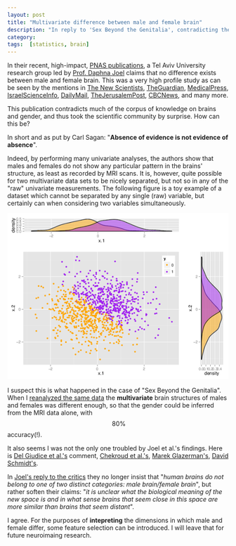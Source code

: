 ```yaml
---
layout: post
title: "Multivariate difference between male and female brain"
description: "In reply to 'Sex Beyond the Genitalia', contradicting the authors' findings." 
category: 
tags:  [statistics, brain]
---
```


In their recent, high-impact, [PNAS publications](http://www.pnas.org/content/112/50/15468.abstract), a Tel Aviv University research group led by [Prof. Daphna Joel](http://people.socsci.tau.ac.il/mu/daphnajoel/) claims that no difference exists between male and female brain. 
This was a very high profile study as can be seen by the mentions in 
[The New Scientists](https://www.newscientist.com/article/dn28582-scans-prove-theres-no-such-thing-as-a-male-or-female-brain/), 
[TheGuardian](https://www.theguardian.com/science/2015/dec/01/brain-sex-many-ways-to-be-male-and-female),
[MedicalPress](http://medicalxpress.com/news/2015-11-male-female-brain-valid-distinction.html),
[IsraelScienceInfo](http://www.israelscienceinfo.com/en/medecine/femmes-et-sciences-pour-luniversite-de-tel-aviv-les-cerveaux-feminins-et-masculins-sont-un-patchwork-de-caracteristiques/),
[DailyMail](http://www.dailymail.co.uk/sciencetech/article-3340123/Male-vs-female-brain-Not-valid-distinction-study-says.html), 
[TheJerusalemPost](http://www.jpost.com/Business-and-Innovation/Health-and-Science/TAU-neuroscientists-Brains-are-not-gendered-435882), 
[CBCNews](http://www.cbc.ca/news/technology/brain-sex-differences-1.3344954), and many more. 


This publication contradicts much of the corpus of knowledge on brains and gender, and thus took the scientific community by surprise. How can this be?

In short and as put by Carl Sagan: 
"__Absence of evidence is not evidence of absence__". 

Indeed, by performing many univariate analyses, the authors show that males and females do not show any particular pattern in the brains' structure, as least as recorded by MRI scans.
It is, however, quite possible for two multivariate data sets to be nicely separated, but not so in any of the "raw" univariate measurements. 
The following figure is a toy example of a dataset which cannot be separated by any single (raw) variable, but certainly can when considering two variables simultaneously. 

 ![Multivariate seperability](../images/overlap.png) 
 
 I suspect this is what happened in the case of "Sex Beyond the Genitalia". When I [reanalyzed the same data](http://www.pnas.org/content/early/2016/03/15/1523961113.full?sid=71a90a9a-ec35-45a3-a11a-63d0fc116fa9) the __multivariate__ brain structures of males and females was different enough, so that the gender could be inferred from the MRI data alone, with $$~ 80\%$$ accuracy(!). 

It also seems I was not the only one troubled by Joel et al.'s findings. Here is 
[Del Giudice et al.'s](http://www.pnas.org/content/early/2016/03/15/1525534113.full?sid=71a90a9a-ec35-45a3-a11a-63d0fc116fa9) comment, 
[Chekroud et al.'s](http://www.pnas.org/content/early/2016/03/15/1523888113.full),
[Marek Glazerman's](http://www.pnas.org/content/early/2016/03/07/1524418113.extract), 
[David Schmidt's](https://www.psychologytoday.com/blog/sexual-personalities/201512/statistical-abracadabra-making-sex-differences-disappear).

In [Joel's reply to the critics](http://www.pnas.org/content/early/2016/03/15/1600792113.full?sid=71a90a9a-ec35-45a3-a11a-63d0fc116fa9#ref-8) they no longer insist that 
"_human brains do not belong to one of two distinct categories: male brain/female brain_", but rather soften their claims:
"_it is unclear what the biological meaning of the new space is and in what sense brains that seem close in this space are more similar than brains that seem distant_".

I agree. For the purposes of __intepreting__ the dimensions in which male and female differ, some feature selection can be introduced. 
I will leave that for future neuroimaing research. 



